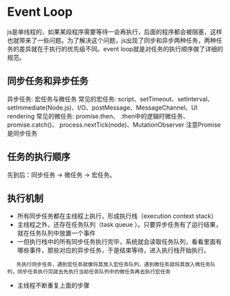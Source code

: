 # Event Loop
js是单线程的，如果某段程序需要等待一会再执行，后面的程序都会被阻塞，这样也就带来了一些问题。为了解决这个问题，js出现了同步和异步两种任务，两种任务的差异就在于执行的优先级不同。event loop就是对任务的执行顺序做了详细的规范。

## 同步任务和异步任务
异步任务: 宏任务与微任务
常见的宏任务: script、setTimeout、setInterval、setImmediate(Node.js)、I/O、postMessage、MessageChannel、UI rendering
常见的微任务: promise.then、 .then中的逻辑时微任务、promise.catch()、 process.nextTick(node)、MutationObserver
注意Promise 是同步任务

## 任务的执行顺序
先到后：同步任务 -> 微任务 -> 宏任务。


## 执行机制
+ 所有同步任务都在主线程上执行，形成执行栈（execution context stack）
+ 主线程之外，还存在任务队列（task queue ）。只要异步任务有了运行结果，就在任务队列中放置一个事件
+ 一但执行栈中的所有同步任务执行完毕，系统就会读取任务队列，看看里面有哪些事件，那些对应的异步任务，于是结束等待，进入执行栈开始执行。
 ```
    先执行同步任务，遇到宏任务就像将其放入宏任务队列，遇到微任务就将其放入微任务队列，同步任务执行完就去先执行当前任务队列中的微任务再去执行宏任务
 ```
+ 主线程不断重复上面的步骤
